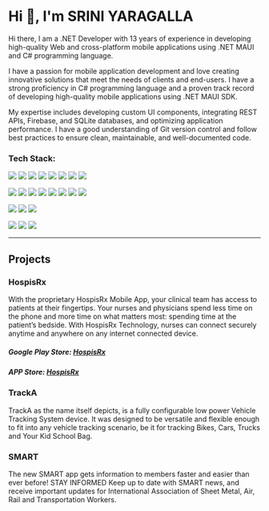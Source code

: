 
<h1>Hi 👋, I'm SRINI YARAGALLA</h1>
Hi there, I am a .NET Developer with 13 years of experience in developing high-quality Web and cross-platform mobile applications using .NET MAUI and C# programming language.

I have a passion for mobile application development and love creating innovative solutions that meet the needs of clients and end-users. I have a strong proficiency in C# programming language and a proven track record of developing high-quality mobile applications using .NET MAUI SDK.

My expertise includes developing custom UI components, integrating REST APIs, Firebase, and SQLite databases, and optimizing application performance. I have a good understanding of Git version control and follow best practices to ensure clean, maintainable, and well-documented code.

<h3>Tech Stack:</h3>
<p>
   <img src="https://img.shields.io/badge/.NET-5C2D91?style=for-the-badge&logo=.net&logoColor=white" />
   <img src="https://img.shields.io/badge/c%23-%23239120.svg?style=for-the-badge&logo=c-sharp&logoColor=white" />
   <img src="https://img.shields.io/badge/blazor-%235C2D91.svg?style=for-the-badge&logo=blazor&logoColor=white"/>
   <img src="https://img.shields.io/badge/Xamarin-3199DC?style=for-the-badge&logo=xamarin&logoColor=white" />
   <img src="https://img.shields.io/badge/react-%2320232a.svg?style=for-the-badge&logo=react&logoColor=%2361DAFB" />
   <img src="https://img.shields.io/badge/redux-%23593d88.svg?style=for-the-badge&logo=redux&logoColor=white" />
   <img src="https://img.shields.io/badge/Flutter-%2302569B.svg?style=for-the-badge&logo=Flutter&logoColor=white" />   
   <img src="https://img.shields.io/badge/swift-F54A2A?style=for-the-badge&logo=swift&logoColor=white" />
 </p>
 <p>
     <img src="https://img.shields.io/badge/tailwindcss-%2338B2AC.svg?style=for-the-badge&logo=tailwind-css&logoColor=white" />
   <img src="https://img.shields.io/badge/bootstrap-%238511FA.svg?style=for-the-badge&logo=bootstrap&logoColor=white" />
   <img src="https://img.shields.io/badge/css3-%231572B6.svg?style=for-the-badge&logo=css3&logoColor=white" />
   <img src="https://img.shields.io/badge/html5-%23E34F26.svg?style=for-the-badge&logo=html5&logoColor=white" />
   <img src="https://img.shields.io/badge/SASS-hotpink.svg?style=for-the-badge&logo=SASS&logoColor=white" />
   <img src="https://img.shields.io/badge/typescript-%23007ACC.svg?style=for-the-badge&logo=typescript&logoColor=white" />
   <img src="https://img.shields.io/badge/javascript-%23323330.svg?style=for-the-badge&logo=javascript&logoColor=%23F7DF1E" />
   <img src="https://img.shields.io/badge/nginx-%23009639.svg?style=for-the-badge&logo=nginx&logoColor=white" /> 
 </p>
 <p>
    <img src="https://img.shields.io/badge/Microsoft%20SQL%20Server-CC2927?style=for-the-badge&logo=microsoft%20sql%20server&logoColor=white" />
    <img src="https://img.shields.io/badge/MongoDB-%234ea94b.svg?style=for-the-badge&logo=mongodb&logoColor=white" />
    <img src="https://img.shields.io/badge/sqlite-%2307405e.svg?style=for-the-badge&logo=sqlite&logoColor=white" />
 </p>
 <p>
      <img src="https://img.shields.io/badge/github-%23121011.svg?style=for-the-badge&logo=github&logoColor=white" />
   <img src="https://img.shields.io/badge/azure-%230072C6.svg?style=for-the-badge&logo=microsoftazure&logoColor=white" />
   <img src="https://img.shields.io/badge/AWS-%23FF9900.svg?style=for-the-badge&logo=amazon-aws&logoColor=white" />
 </p>
<hr/>

<h2>Projects</h2>
<h3>HospisRx</h3>

With the proprietary HospisRx Mobile App, your clinical team has access to patients at their fingertips. Your nurses and physicians spend less time on the phone and more time on what matters most: spending time at the patient’s bedside. With HospisRx Technology, nurses can connect securely anytime and anywhere on any internet connected device.

<h5>
  Google Play Store: <a href="https://play.google.com/store/apps/details?id=com.hospisrx.clinicianconnect&pli=1" 
 target="_blank">HospisRx</a>
</h5>
<h5>
  APP Store: <a href="https://apps.apple.com/us/app/hospisrx/id6447925925" 
 target="_blank">HospisRx</a>
</h5>

<!--<div class="table-wrapper" markdown="block">
   <img src="/content/Images/HospisRx-Screen01.png"  />|<img src="/content/Images/HospisRx-Screen01.png"  />
</div>-->


<h3>TrackA</h3>
TrackA as the name itself depicts, is a fully configurable low power Vehicle Tracking System device. It was designed to be versatile and flexible enough to       fit into any vehicle tracking scenario, be it for tracking Bikes, Cars, Trucks and Your Kid School Bag.

<h3>SMART</h3>
The new SMART app gets information to members faster and easier than ever before! STAY INFORMED Keep up to date with SMART news, and receive important updates for International Association of Sheet Metal, Air, Rail and Transportation Workers.






